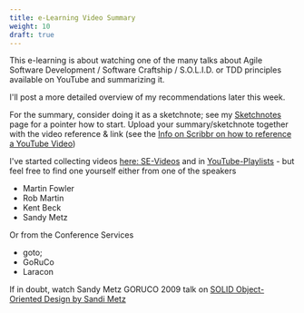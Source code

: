 ```yaml
---
title: e-Learning Video Summary
weight: 10
draft: true
---
```


This e-learning is about watching one of the many talks about Agile Software Development / Software Craftship / S.O.L.I.D. or TDD principles
available on YouTube and summarizing it.

I'll post a more detailed overview of my recommendations later this week.

For the summary, consider doing it as a sketchnote; see my [Sketchnotes](material/visual/sketchnotes/) page for a pointer how to start.
Upload your summary/sketchnote together with the video reference & link (see the [Info on Scribbr on how to reference a YouTube Video](https://www.scribbr.com/apa-examples/youtube/))

I've started collecting videos [here: SE-Videos](/bibliographies/se_videos/) and in [YouTube-Playlists](https://www.youtube.com/@BarneKleinen/playlists) - 
but feel free to find one yourself either from one of the speakers
- Martin Fowler
- Rob Martin
- Kent Beck
- Sandy Metz

Or from the Conference Services
- goto;
- GoRuCo
- Laracon


If in doubt, watch Sandy Metz GORUCO 2009 talk on [SOLID Object-Oriented Design by Sandi Metz](https://www.youtube.com/watch?v=v-2yFMzxqwU&list=PL_GMRjCs0Ky1jK1I9dxGm0stOGUtgF-NP)